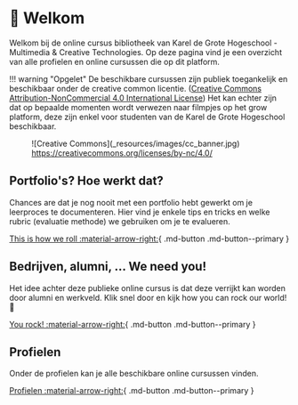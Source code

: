 # 👋 Welkom

Welkom bij de online cursus bibliotheek van Karel de Grote Hogeschool - Multimedia & Creative Technologies. Op deze pagina vind je een overzicht van alle profielen en online cursussen die op dit platform.

!!! warning "Opgelet"
    De beschikbare cursussen zijn publiek toegankelijk en beschikbaar onder de creative common licentie. \([Creative Commons Attribution-NonCommercial 4.0 International License](https://creativecommons.org/licenses/by-nc/4.0/)\) Het kan echter zijn dat op bepaalde momenten wordt verwezen naar filmpjes op het grow platform, deze zijn enkel voor studenten van de Karel de Grote Hogeschool beschikbaar.

<figure markdown>
  ![Creative Commons](_resources/images/cc_banner.jpg)
  <figcaption><a href="https://creativecommons.org/licenses/by-nc/4.0/" target="_blank">https://creativecommons.org/licenses/by-nc/4.0/</a></figcaption>
</figure>


## Portfolio's? Hoe werkt dat?

Chances are dat je nog nooit met een portfolio hebt gewerkt om je leerproces te documenteren. Hier vind je enkele tips en tricks en welke rubric \(evaluatie methode\) we gebruiken om je te evalueren.

[This is how we roll :material-arrow-right:](this-is-how-we-roll/){ .md-button .md-button--primary }

## Bedrijven, alumni, ... We need you!

Het idee achter deze publieke online cursus is dat deze verrijkt kan worden door alumni en werkveld. Klik snel door en kijk how you can rock our world! 🙌


[You rock! :material-arrow-right:](you-rock/){ .md-button .md-button--primary }

## Profielen

Onder de profielen kan je alle beschikbare online cursussen vinden.

[Profielen :material-arrow-right:](you-rock/){ .md-button .md-button--primary }
